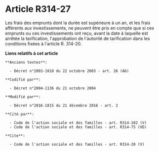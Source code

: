 # Article R314-27

Les frais des emprunts dont la durée est supérieure à un an, et les frais afférents aux investissements, ne peuvent être pris
en compte que si ces emprunts ou ces investissements ont reçu, avant la date à laquelle est arrêtée la tarification,
l'approbation de l'autorité de tarification dans les conditions fixées à l'article R. 314-20.

**Liens relatifs à cet article**

	**Anciens textes**:

	  - Décret n°2003-1010 du 22 octobre 2003 - art. 26 (Ab)

	**Codifié par**:

	  - Décret n°2004-1136 du 21 octobre 2004

	**Modifié par**:

	  - Décret n°2016-1815 du 21 décembre 2016 - art. 2

	**Cité par**:

	  - Code de l'action sociale et des familles - art. R314-102 (V)
	  - Code de l'action sociale et des familles - art. R314-75 (VD)

	**Cite**:

	  - Code de l'action sociale et des familles - art. R314-20 (V)
